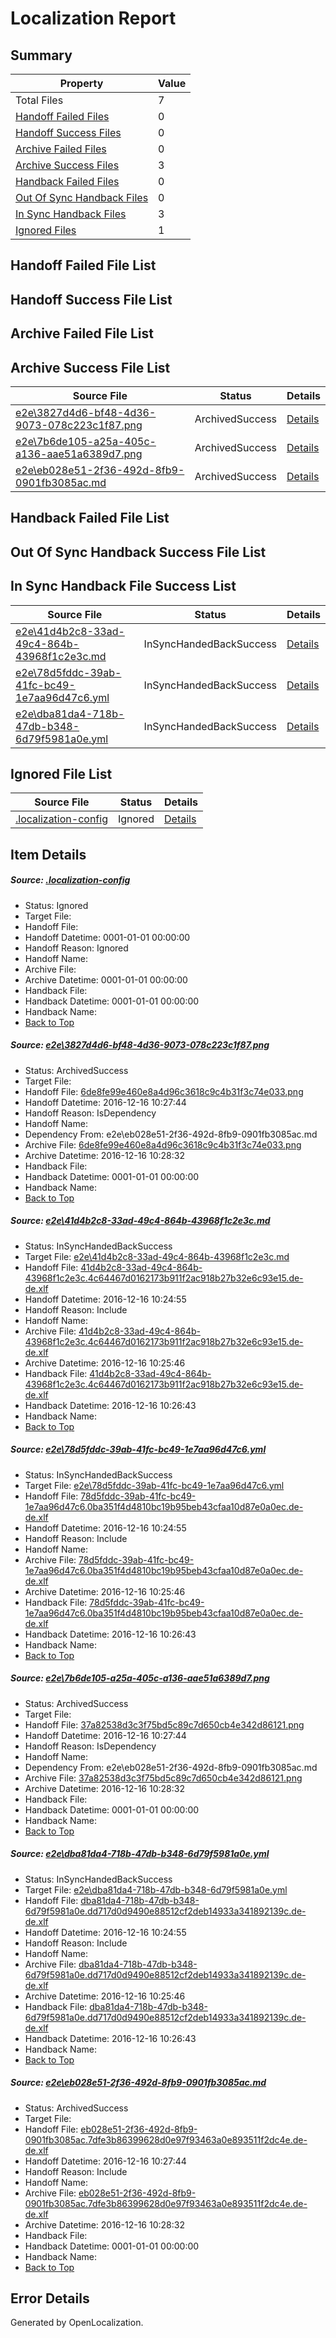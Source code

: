 # <a name='report-top'></a> Localization Report

## Summary
 Property | Value 
 -------- | ----- 
 Total Files | 7
[ Handoff Failed Files ](#handoff-failed-list)| 0
[ Handoff Success Files ](#handoff-success-list)| 0
[ Archive Failed Files ](#archive-failed-list)| 0
[ Archive Success Files ](#archive-success-list)| 3
[ Handback Failed Files ](#handback-failed-list)| 0
[ Out Of Sync Handback Files ](#outofsync-handback-success-list)| 0
[ In Sync Handback Files ](#insync-handback-success-list)| 3
[ Ignored Files ](#ignored-list)| 1

## <a name='handoff-failed-list'></a> Handoff Failed File List

## <a name='handoff-success-list'></a> Handoff Success File List

## <a name='archive-failed-list'></a> Archive Failed File List

## <a name='archive-success-list'></a> Archive Success File List
 Source File | Status | Details 
 ----------- | ------ | ------- 
 [e2e\3827d4d6-bf48-4d36-9073-078c223c1f87.png](https://github.com/OpenLocalizationTestOrg/ol-test0/blob/2ccac0038dfcf7965e76ab9e879adf490bc265b5/e2e/3827d4d6-bf48-4d36-9073-078c223c1f87.png) | ArchivedSuccess | [Details](#6de8fe99e460e8a4d96c3618c9c4b31f3c74e0331)
 [e2e\7b6de105-a25a-405c-a136-aae51a6389d7.png](https://github.com/OpenLocalizationTestOrg/ol-test0/blob/2ccac0038dfcf7965e76ab9e879adf490bc265b5/e2e/7b6de105-a25a-405c-a136-aae51a6389d7.png) | ArchivedSuccess | [Details](#37a82538d3c3f75bd5c89c7d650cb4e342d861214)
 [e2e\eb028e51-2f36-492d-8fb9-0901fb3085ac.md](https://github.com/OpenLocalizationTestOrg/ol-test0/blob/2ccac0038dfcf7965e76ab9e879adf490bc265b5/e2e/eb028e51-2f36-492d-8fb9-0901fb3085ac.md) | ArchivedSuccess | [Details](#d70b793c12bedb3cd76c85570eaa578075faf0e26)

## <a name='handback-failed-list'></a> Handback Failed File List

## <a name='outofsync-handback-success-list'></a> Out Of Sync Handback Success File List

## <a name='insync-handback-success-list'></a> In Sync Handback File Success List
 Source File | Status | Details 
 ----------- | ------ | ------- 
 [e2e\41d4b2c8-33ad-49c4-864b-43968f1c2e3c.md](https://github.com/OpenLocalizationTestOrg/ol-test0/blob/bce6c219fe43d7e63d13d07c12f057f0e2b61aa7/e2e/41d4b2c8-33ad-49c4-864b-43968f1c2e3c.md) | InSyncHandedBackSuccess | [Details](#6aa0b24b64122868a215548be121c2852b7cb4f22)
 [e2e\78d5fddc-39ab-41fc-bc49-1e7aa96d47c6.yml](https://github.com/OpenLocalizationTestOrg/ol-test0/blob/bce6c219fe43d7e63d13d07c12f057f0e2b61aa7/e2e/78d5fddc-39ab-41fc-bc49-1e7aa96d47c6.yml) | InSyncHandedBackSuccess | [Details](#c10286aa3c07a33f72e15f11ed75912b732ed9b63)
 [e2e\dba81da4-718b-47db-b348-6d79f5981a0e.yml](https://github.com/OpenLocalizationTestOrg/ol-test0/blob/bce6c219fe43d7e63d13d07c12f057f0e2b61aa7/e2e/dba81da4-718b-47db-b348-6d79f5981a0e.yml) | InSyncHandedBackSuccess | [Details](#51d983fd23839b360ddadd8f52ff09004555ba345)

## <a name='ignored-list'></a> Ignored File List
 Source File | Status | Details 
 ----------- | ------ | ------- 
 [.localization-config](https://github.com/OpenLocalizationTestOrg/ol-test0/blob/2ccac0038dfcf7965e76ab9e879adf490bc265b5/.localization-config) | Ignored | [Details](#cb0632cf59c1387fc1742bfb9fa3c47f87e2e5c90)

## Item Details
##### <a name='cb0632cf59c1387fc1742bfb9fa3c47f87e2e5c90'></a> Source: [.localization-config](https://github.com/OpenLocalizationTestOrg/ol-test0/blob/2ccac0038dfcf7965e76ab9e879adf490bc265b5/.localization-config)
* Status: Ignored
* Target File: 
* Handoff File: 
* Handoff Datetime: 0001-01-01 00:00:00
* Handoff Reason: Ignored
* Handoff Name: 
* Archive File: 
* Archive Datetime: 0001-01-01 00:00:00
* Handback File: 
* Handback Datetime: 0001-01-01 00:00:00
* Handback Name: 
* [Back to Top](#report-top)

##### <a name='6de8fe99e460e8a4d96c3618c9c4b31f3c74e0331'></a> Source: [e2e\3827d4d6-bf48-4d36-9073-078c223c1f87.png](https://github.com/OpenLocalizationTestOrg/ol-test0/blob/2ccac0038dfcf7965e76ab9e879adf490bc265b5/e2e/3827d4d6-bf48-4d36-9073-078c223c1f87.png)
* Status: ArchivedSuccess
* Target File: 
* Handoff File: [6de8fe99e460e8a4d96c3618c9c4b31f3c74e033.png](https://github.com/OpenLocalizationTestOrg/ol-test0-handoff/blob/a8ae37442de03a7657a6b21ea5d9e90e07af7564/ol-handoff/OpenLocalizationTestOrg/ol-test0-dede/xinjiang/ht/6de8fe99e460e8a4d96c3618c9c4b31f3c74e033.png)
* Handoff Datetime: 2016-12-16 10:27:44
* Handoff Reason: IsDependency
* Handoff Name: 
* Dependency From: e2e\eb028e51-2f36-492d-8fb9-0901fb3085ac.md
* Archive File: [6de8fe99e460e8a4d96c3618c9c4b31f3c74e033.png](https://github.com/OpenLocalizationTestOrg/ol-test0-handoff/blob/ed9318b81392c5819c02eefb324d76f610a6f91e/ol-archive/OpenLocalizationTestOrg/ol-test0-dede/xinjiang/ht/6de8fe99e460e8a4d96c3618c9c4b31f3c74e033.png)
* Archive Datetime: 2016-12-16 10:28:32
* Handback File: 
* Handback Datetime: 0001-01-01 00:00:00
* Handback Name: 
* [Back to Top](#report-top)

##### <a name='6aa0b24b64122868a215548be121c2852b7cb4f22'></a> Source: [e2e\41d4b2c8-33ad-49c4-864b-43968f1c2e3c.md](https://github.com/OpenLocalizationTestOrg/ol-test0/blob/bce6c219fe43d7e63d13d07c12f057f0e2b61aa7/e2e/41d4b2c8-33ad-49c4-864b-43968f1c2e3c.md)
* Status: InSyncHandedBackSuccess
* Target File: [e2e\41d4b2c8-33ad-49c4-864b-43968f1c2e3c.md](https://github.com/OpenLocalizationTestOrg/ol-test0-dede/blob/a06a3097b1daeebe4ea1970c3171666c4fa8b40e/e2e/41d4b2c8-33ad-49c4-864b-43968f1c2e3c.md)
* Handoff File: [41d4b2c8-33ad-49c4-864b-43968f1c2e3c.4c64467d0162173b911f2ac918b27b32e6c93e15.de-de.xlf](https://github.com/OpenLocalizationTestOrg/ol-test0-handoff/blob/fb463a3bed3dd401bf683557ca55eaa913c5c8db/ol-handoff/OpenLocalizationTestOrg/ol-test0-dede/xinjiang/ht/41d4b2c8-33ad-49c4-864b-43968f1c2e3c.4c64467d0162173b911f2ac918b27b32e6c93e15.de-de.xlf)
* Handoff Datetime: 2016-12-16 10:24:55
* Handoff Reason: Include
* Handoff Name: 
* Archive File: [41d4b2c8-33ad-49c4-864b-43968f1c2e3c.4c64467d0162173b911f2ac918b27b32e6c93e15.de-de.xlf](https://github.com/OpenLocalizationTestOrg/ol-test0-handoff/blob/43d225875aa8c9f0da35cd2e71cfddb1d07ff01c/ol-archive/OpenLocalizationTestOrg/ol-test0-dede/xinjiang/ht/41d4b2c8-33ad-49c4-864b-43968f1c2e3c.4c64467d0162173b911f2ac918b27b32e6c93e15.de-de.xlf)
* Archive Datetime: 2016-12-16 10:25:46
* Handback File: [41d4b2c8-33ad-49c4-864b-43968f1c2e3c.4c64467d0162173b911f2ac918b27b32e6c93e15.de-de.xlf](https://github.com/OpenLocalizationTestOrg/ol-test0-handback/blob/85c408b37d9f20ec2d098d1d1099f909a7fccad2/ol-handback/OpenLocalizationTestOrg/ol-test0-dede/xinjiang/ht/41d4b2c8-33ad-49c4-864b-43968f1c2e3c.4c64467d0162173b911f2ac918b27b32e6c93e15.de-de.xlf)
* Handback Datetime: 2016-12-16 10:26:43
* Handback Name: 
* [Back to Top](#report-top)

##### <a name='c10286aa3c07a33f72e15f11ed75912b732ed9b63'></a> Source: [e2e\78d5fddc-39ab-41fc-bc49-1e7aa96d47c6.yml](https://github.com/OpenLocalizationTestOrg/ol-test0/blob/bce6c219fe43d7e63d13d07c12f057f0e2b61aa7/e2e/78d5fddc-39ab-41fc-bc49-1e7aa96d47c6.yml)
* Status: InSyncHandedBackSuccess
* Target File: [e2e\78d5fddc-39ab-41fc-bc49-1e7aa96d47c6.yml](https://github.com/OpenLocalizationTestOrg/ol-test0-dede/blob/a06a3097b1daeebe4ea1970c3171666c4fa8b40e/e2e/78d5fddc-39ab-41fc-bc49-1e7aa96d47c6.yml)
* Handoff File: [78d5fddc-39ab-41fc-bc49-1e7aa96d47c6.0ba351f4d4810bc19b95beb43cfaa10d87e0a0ec.de-de.xlf](https://github.com/OpenLocalizationTestOrg/ol-test0-handoff/blob/fb463a3bed3dd401bf683557ca55eaa913c5c8db/ol-handoff/OpenLocalizationTestOrg/ol-test0-dede/xinjiang/ht/78d5fddc-39ab-41fc-bc49-1e7aa96d47c6.0ba351f4d4810bc19b95beb43cfaa10d87e0a0ec.de-de.xlf)
* Handoff Datetime: 2016-12-16 10:24:55
* Handoff Reason: Include
* Handoff Name: 
* Archive File: [78d5fddc-39ab-41fc-bc49-1e7aa96d47c6.0ba351f4d4810bc19b95beb43cfaa10d87e0a0ec.de-de.xlf](https://github.com/OpenLocalizationTestOrg/ol-test0-handoff/blob/43d225875aa8c9f0da35cd2e71cfddb1d07ff01c/ol-archive/OpenLocalizationTestOrg/ol-test0-dede/xinjiang/ht/78d5fddc-39ab-41fc-bc49-1e7aa96d47c6.0ba351f4d4810bc19b95beb43cfaa10d87e0a0ec.de-de.xlf)
* Archive Datetime: 2016-12-16 10:25:46
* Handback File: [78d5fddc-39ab-41fc-bc49-1e7aa96d47c6.0ba351f4d4810bc19b95beb43cfaa10d87e0a0ec.de-de.xlf](https://github.com/OpenLocalizationTestOrg/ol-test0-handback/blob/85c408b37d9f20ec2d098d1d1099f909a7fccad2/ol-handback/OpenLocalizationTestOrg/ol-test0-dede/xinjiang/ht/78d5fddc-39ab-41fc-bc49-1e7aa96d47c6.0ba351f4d4810bc19b95beb43cfaa10d87e0a0ec.de-de.xlf)
* Handback Datetime: 2016-12-16 10:26:43
* Handback Name: 
* [Back to Top](#report-top)

##### <a name='37a82538d3c3f75bd5c89c7d650cb4e342d861214'></a> Source: [e2e\7b6de105-a25a-405c-a136-aae51a6389d7.png](https://github.com/OpenLocalizationTestOrg/ol-test0/blob/2ccac0038dfcf7965e76ab9e879adf490bc265b5/e2e/7b6de105-a25a-405c-a136-aae51a6389d7.png)
* Status: ArchivedSuccess
* Target File: 
* Handoff File: [37a82538d3c3f75bd5c89c7d650cb4e342d86121.png](https://github.com/OpenLocalizationTestOrg/ol-test0-handoff/blob/a8ae37442de03a7657a6b21ea5d9e90e07af7564/ol-handoff/OpenLocalizationTestOrg/ol-test0-dede/xinjiang/ht/37a82538d3c3f75bd5c89c7d650cb4e342d86121.png)
* Handoff Datetime: 2016-12-16 10:27:44
* Handoff Reason: IsDependency
* Handoff Name: 
* Dependency From: e2e\eb028e51-2f36-492d-8fb9-0901fb3085ac.md
* Archive File: [37a82538d3c3f75bd5c89c7d650cb4e342d86121.png](https://github.com/OpenLocalizationTestOrg/ol-test0-handoff/blob/ed9318b81392c5819c02eefb324d76f610a6f91e/ol-archive/OpenLocalizationTestOrg/ol-test0-dede/xinjiang/ht/37a82538d3c3f75bd5c89c7d650cb4e342d86121.png)
* Archive Datetime: 2016-12-16 10:28:32
* Handback File: 
* Handback Datetime: 0001-01-01 00:00:00
* Handback Name: 
* [Back to Top](#report-top)

##### <a name='51d983fd23839b360ddadd8f52ff09004555ba345'></a> Source: [e2e\dba81da4-718b-47db-b348-6d79f5981a0e.yml](https://github.com/OpenLocalizationTestOrg/ol-test0/blob/bce6c219fe43d7e63d13d07c12f057f0e2b61aa7/e2e/dba81da4-718b-47db-b348-6d79f5981a0e.yml)
* Status: InSyncHandedBackSuccess
* Target File: [e2e\dba81da4-718b-47db-b348-6d79f5981a0e.yml](https://github.com/OpenLocalizationTestOrg/ol-test0-dede/blob/a06a3097b1daeebe4ea1970c3171666c4fa8b40e/e2e/dba81da4-718b-47db-b348-6d79f5981a0e.yml)
* Handoff File: [dba81da4-718b-47db-b348-6d79f5981a0e.dd717d0d9490e88512cf2deb14933a341892139c.de-de.xlf](https://github.com/OpenLocalizationTestOrg/ol-test0-handoff/blob/fb463a3bed3dd401bf683557ca55eaa913c5c8db/ol-handoff/OpenLocalizationTestOrg/ol-test0-dede/xinjiang/ht/dba81da4-718b-47db-b348-6d79f5981a0e.dd717d0d9490e88512cf2deb14933a341892139c.de-de.xlf)
* Handoff Datetime: 2016-12-16 10:24:55
* Handoff Reason: Include
* Handoff Name: 
* Archive File: [dba81da4-718b-47db-b348-6d79f5981a0e.dd717d0d9490e88512cf2deb14933a341892139c.de-de.xlf](https://github.com/OpenLocalizationTestOrg/ol-test0-handoff/blob/43d225875aa8c9f0da35cd2e71cfddb1d07ff01c/ol-archive/OpenLocalizationTestOrg/ol-test0-dede/xinjiang/ht/dba81da4-718b-47db-b348-6d79f5981a0e.dd717d0d9490e88512cf2deb14933a341892139c.de-de.xlf)
* Archive Datetime: 2016-12-16 10:25:46
* Handback File: [dba81da4-718b-47db-b348-6d79f5981a0e.dd717d0d9490e88512cf2deb14933a341892139c.de-de.xlf](https://github.com/OpenLocalizationTestOrg/ol-test0-handback/blob/85c408b37d9f20ec2d098d1d1099f909a7fccad2/ol-handback/OpenLocalizationTestOrg/ol-test0-dede/xinjiang/ht/dba81da4-718b-47db-b348-6d79f5981a0e.dd717d0d9490e88512cf2deb14933a341892139c.de-de.xlf)
* Handback Datetime: 2016-12-16 10:26:43
* Handback Name: 
* [Back to Top](#report-top)

##### <a name='d70b793c12bedb3cd76c85570eaa578075faf0e26'></a> Source: [e2e\eb028e51-2f36-492d-8fb9-0901fb3085ac.md](https://github.com/OpenLocalizationTestOrg/ol-test0/blob/2ccac0038dfcf7965e76ab9e879adf490bc265b5/e2e/eb028e51-2f36-492d-8fb9-0901fb3085ac.md)
* Status: ArchivedSuccess
* Target File: 
* Handoff File: [eb028e51-2f36-492d-8fb9-0901fb3085ac.7dfe3b86399628d0e97f93463a0e893511f2dc4e.de-de.xlf](https://github.com/OpenLocalizationTestOrg/ol-test0-handoff/blob/a8ae37442de03a7657a6b21ea5d9e90e07af7564/ol-handoff/OpenLocalizationTestOrg/ol-test0-dede/xinjiang/ht/eb028e51-2f36-492d-8fb9-0901fb3085ac.7dfe3b86399628d0e97f93463a0e893511f2dc4e.de-de.xlf)
* Handoff Datetime: 2016-12-16 10:27:44
* Handoff Reason: Include
* Handoff Name: 
* Archive File: [eb028e51-2f36-492d-8fb9-0901fb3085ac.7dfe3b86399628d0e97f93463a0e893511f2dc4e.de-de.xlf](https://github.com/OpenLocalizationTestOrg/ol-test0-handoff/blob/ed9318b81392c5819c02eefb324d76f610a6f91e/ol-archive/OpenLocalizationTestOrg/ol-test0-dede/xinjiang/ht/eb028e51-2f36-492d-8fb9-0901fb3085ac.7dfe3b86399628d0e97f93463a0e893511f2dc4e.de-de.xlf)
* Archive Datetime: 2016-12-16 10:28:32
* Handback File: 
* Handback Datetime: 0001-01-01 00:00:00
* Handback Name: 
* [Back to Top](#report-top)


## Error Details

Generated by OpenLocalization.
